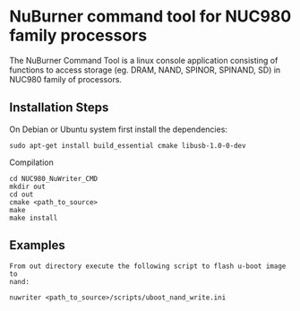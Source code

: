 # NuBurner command tool for NUC980 family processors

The NuBurner Command Tool is a linux console application consisting of
functions to access storage (eg. DRAM, NAND, SPINOR, SPINAND, SD) in NUC980 
family of processors.

## Installation Steps

On Debian or Ubuntu system first install the dependencies:

    sudo apt-get install build_essential cmake libusb-1.0-0-dev

Compilation

    cd NUC980_NuWriter_CMD
    mkdir out
    cd out
    cmake <path_to_source>
    make
    make install

## Examples

    From out directory execute the following script to flash u-boot image to
    nand:

    nuwriter <path_to_source>/scripts/uboot_nand_write.ini




